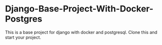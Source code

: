 # Django-Base-Project-With-Docker-Postgres
This is a base project for django with docker and postgresql. Clone this and start your project.
